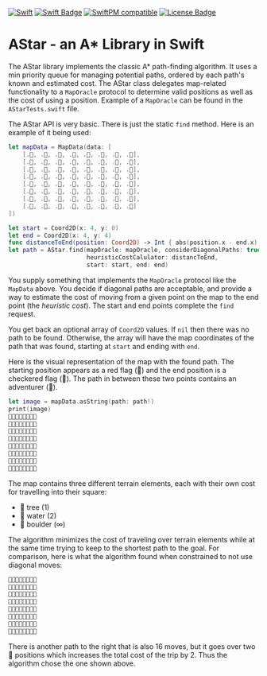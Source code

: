 [![Swift](https://github.com/bradhowes/AStar/workflows/CI/badge.svg)]()
[![Swift Badge]][Swift]
[![SwiftPM compatible](https://img.shields.io/badge/SwiftPM-compatible-brightgreen.svg)](https://swift.org/package-manager/)
[![License Badge]][License]

# AStar - an A* Library in Swift

The AStar library implements the classic A* path-finding algorithm. It uses a min priority queue for managing potential paths, ordered by each
path's known and estimated cost. The AStar class delegates map-related functionality to a `MapOracle` protocol to determine valid positions
as well as the cost of using a position. Example of a `MapOracle` can be found in the `AStarTests.swift` file.

The AStar API is very basic. There is just the static `find` method. Here is an example of it being used:

```swift
let mapData = MapData(data: [
    [.🌊, .🌲, .🌲, .🌲, .🌲, .🌲, .🌲, .🌲],
    [.🌊, .🌲, .🌲, .🌲, .🌲, .🌲, .🌲, .🌲],
    [.🌲, .🌲, .🌲, .🌲, .🗻, .🌲, .🌲, .🌲],
    [.🌲, .🌲, .🗻, .🗻, .🗻, .🗻, .🗻, .🌲],
    [.🌲, .🌲, .🗻, .🌲, .🌲, .🗻, .🌊, .🌊],
    [.🌲, .🌲, .🗻, .🌲, .🗻, .🌲, .🌲, .🌊],
    [.🌊, .🌲, .🗻, .🌲, .🌲, .🌲, .🗻, .🗻],
    [.🌊, .🌲, .🌲, .🌲, .🌲, .🌲, .🗻, .🌲]
])

let start = Coord2D(x: 4, y: 0)
let end = Coord2D(x: 4, y: 4)
func distanceToEnd(position: Coord2D) -> Int { abs(position.x - end.x) + abs(position.y - end.y) }
let path = AStar.find(mapOracle: mapOracle, considerDiagonalPaths: true,
                      heuristicCostCalulator: distancToEnd,
                      start: start, end: end)
```

You supply something that implements the `MapOracle` protocol like the `MapData` above. You decide if diagonal paths are acceptable,
and provide a way to estimate the cost of moving from a given point on the map to the end point (the _heuristic cost_). The start and end
points complete the `find` request.

You get back an optional array of `Coord2D` values. If `nil` then there was no path to be found. Otherwise, the array will have the map
coordinates of the path that was found, starting at `start` and ending with `end`.

Here is the visual representation of the map with the found path. The starting position appears as a red flag (🚩) and the end position is a
checkered flag (🏁). The path in between these two points contains an adventurer (🏃).

```swift
let image = mapData.asString(path: path!)
print(image)
🌊🌲🌲🌲🚩🌲🌲🌲
🌊🌲🌲🌲🌲🏃🌲🌲
🌲🌲🌲🌲🗻🌲🏃🌲
🌲🌲🗻🗻🗻🗻🗻🏃
🌲🌲🗻🌲🏁🗻🏃🌊
🌲🌲🗻🌲🗻🏃🌲🌊
🌊🌲🗻🌲🌲🌲🗻🗻
🌊🌲🌲🌲🌲🌲🗻🌲
```

The map contains three different terrain elements, each with their own cost for travelling into their square:

* 🌲 tree (1)
* 🌊 water (2)
* 🗻 boulder (∞)

The algorithm minimizes the cost of traveling over terrain elements while at the same time trying to keep to the shortest path
to the goal. For comparison, here is what the algorithm found when constrained to not use diagonal moves:

```swift
🌊🌲🌲🌲🚩🌲🌲🌲
🌊🌲🌲🏃🏃🌲🌲🌲
🌲🏃🏃🏃🗻🌲🌲🌲
🌲🏃🗻🗻🗻🗻🗻🌲
🌲🏃🗻🏃🏁🗻🌊🌊
🌲🏃🗻🏃🗻🌲🌲🌊
🌊🏃🗻🏃🌲🌲🗻🗻
🌊🏃🏃🏃🌲🌲🗻🌲

```

There is another path to the right that is also 16 moves, but it goes over two 🌊 positions which increases the total cost of the trip by 2. Thus the algorithm chose the one shown above.

[License Badge]: https://img.shields.io/github/license/bradhowes/AStar.svg?color=yellow "MIT License"
[License]: https://github.com/bradhowes/AStar/blob/master/LICENSE.txt

[Swift Badge]: https://img.shields.io/badge/swift-5.2-orange.svg "Swift 5.2"
[Swift]: https://swift.org/blog/swift-5-2-released/
